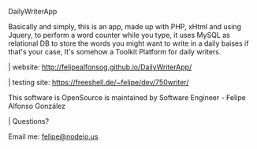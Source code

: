 DailyWriterApp

Basically and simply, this is an app, made up with PHP, xHtml and using Jquery, to perform a word counter while you type, it uses MySQL as relational DB to store the words you might want to write in a daily baises if that's your case, It's somehow a Toolkit Platform for daily writers.

| website: http://felipealfonsog.github.io/DailyWriterApp/

| testing site: https://freeshell.de/~felipe/dev/750writer/

This software is OpenSource is maintained by Software Engineer - Felipe Alfonso González

| Questions?

 Email me: felipe@nodeio.us
